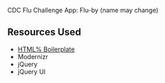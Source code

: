 CDC Flu Challenge App: Flu-by  (name may change)

## Resources Used

* [HTML% Boilerplate](http://html5boilerplate.com/)
* Modernizr
* jQuery
* jQuery UI